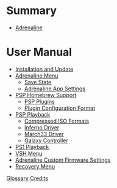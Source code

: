 # Summary

- [Adrenaline](./01-Intro.md)

# User Manual

- [Installation and Update](./02-Install.md)
- [Adrenaline Menu](./03-AdrenalineMenu.md)
	- [Save State](./03-AdrenalineMenu/01-SaveState.md)
	- [Adrenaline App Settings](./03-AdrenalineMenu/02-AdrenalineSettings.md)
- [PSP Homebrew Support](./04-HomebrewSupport.md)
	- [PSP Plugins](./04-HomebrewSupport/01-Plugin.md)
	- [Plugin Configuration Format](./04-HomebrewSupport/02-PluginConfigFormat.md)
- [PSP Playback](./05-PSPPlayback.md)
	- [Compressed ISO Formats](./05-PSPPlayback/01-CompressedIsoFormats.md)
	- [Inferno Driver](./05-PSPPlayback/02-Inferno.md)
	- [March33 Driver](./05-PSPPlayback/03-March33.md)
	- [Galaxy Controller](./05-PSPPlayback/04-Galaxy.md)
- [PS1 Playback](./06-PS1Playback.md)
- [VSH Menu](./07-VSHMenu.md)
- [Adrenaline Custom Firmware Settings](./08-CfwConfiguration.md)
- [Recovery Menu](./09-RecoveryMenu.md)

<!--
- [XMB Extra Menus ]

# Developer Manual
- [Development]
-->

[Glossary](./XX-Glossary.md)
[Credits](./XX-Credits.md)
